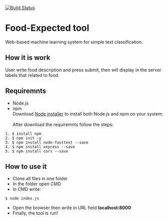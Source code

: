 [![Build Status](https://app.travis-ci.com/YousefKhalid/Workshop-02-CS392-02-171.svg?branch=main)](https://app.travis-ci.com/YousefKhalid/Workshop-02-CS392-02-171)
# Food-Expected tool
Web-based machine learning system for simple text classification.

## How it is work
User write food description and press submit, then will display in the server labels that related to food.

## Requiremnts
* Node.js
* npm <br />
Download [Node installer](https://nodejs.org/en/download/) to install both Node.js and npm on your system. <br /><br />
After download the requiremnts follow the steps: <br />
```
1. $ install npm 
2. $ npm init -y 
3. $ npm install node-fasttext --save 
4. $ npm install express --save 
5. $ npm install cors --save 
```



## How to use it
* Clone all files in one folder
* In the folder open CMD
* In CMD write:
```
$ node index.js
```
* Open the browser then write in URL field **localhost:8000**
* Finally, the tool is run!

